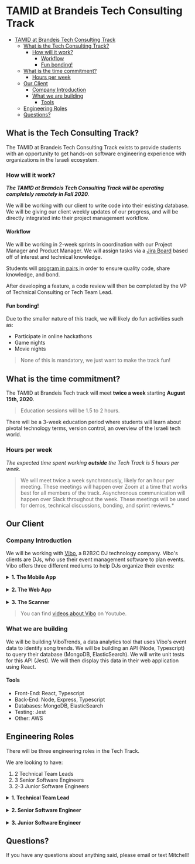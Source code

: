 # TAMID at Brandeis Tech Consulting Track

- [TAMID at Brandeis Tech Consulting Track](#tamid-at-brandeis-tech-consulting-track)
  * [What is the Tech Consulting Track?](#what-is-the-tech-consulting-track-)
    + [How will it work?](#how-will-it-work-)
      - [Workflow](#workflow)
      - [Fun bonding!](#fun-bonding-)
  * [What is the time commitment?](#what-is-the-time-commitment-)
    + [Hours per week](#hours-per-week-)
  * [Our Client](#our-client)
    + [Company Introduction](#company-introduction)
    + [What we are building](#what-we-are-building)
      - [Tools](#tools-)
  * [Engineering Roles](#engineering-roles)
  * [Questions?](#questions-)


## What is the Tech Consulting Track?
The TAMID at Brandeis Tech Consulting Track exists to provide students with an
opportunity to get hands-on software engineering experience with organizations
in the Israeli ecosystem.

### How will it work?
***The TAMID at Brandeis Tech Consulting Track will be operating completely
remotely in Fall
2020***.

We will be working with our client to write code into their existing
database. We will be giving our client weekly updates of our progress, and will
be directly integrated into their project management workflow.

#### Workflow
We will be working in 2-week sprints in coordination with our Project Manager
and Product Manager. We will assign tasks via a
[Jira Board](https://confluence.atlassian.com/jirasoftwareserver/what-is-a-board-938845235.html#:~:text=A%20board%20displays%20issues%20from,of%20boards%20in%20Jira%20Software%3A&text=Kanban%20board%20%E2%80%94%20for%20teams%20that,constraining%20their%20work%2Din%2Dprogress)
based off of interest and technical knowledge.

Students will [program in pairs ](https://www.agilealliance.org/glossary/pairing/)
in order to ensure quality code, share knowledge, and bond.

After developing a feature, a code review will then be completed by the VP of
Technical Consulting or Tech Team Lead.

#### Fun bonding!
Due to the smaller nature of this track, we will likely do fun activities such
as:
* Participate in online hackathons
* Game nights
* Movie nights

> None of this is mandatory, we just want to make the track fun!


## What is the time commitment?
The TAMID at Brandeis Tech track will meet **twice a week** starting **August
15th, 2020**.

> Education sessions will be 1.5 to 2 hours.

There will be a 3-week education period where students will learn about pivotal
technology terms, version control, an overview of the Israeli tech world.

### Hours per week
*The expected time spent working* ***outside*** *the Tech Track is 5 hours per
week.*

> We will meet twice a week synchronously, likely for an hour per meeting.
These meetings will happen over Zoom at a time that  works best for all members
of the track.
Asynchronous communication will happen over Slack throughout the week.
These meetings will be used for demos, technical discussions, bonding, and
sprint reviews.*

## Our Client

### Company Introduction
We will be working with [Vibo](vibo.io), a B2B2C DJ technology company.
Vibo's clients are DJs, who use their event management software to plan events.
Vibo offers three different mediums to help DJs organize their events:

<details>
  <summary><b>1. The Mobile App</b></summary>
  The Mobile App is used by the DJ's clients. The DJ can create an event,
  and invite their clients to request songs via Vibo's app. Their clients can
  share the link wih friends, and they can all like/dislike songs, along with
  making songs as a 'must play' or as a 'do not play'.

  DJs can organize the songs into different sections,
</details>

<br />

<details>
  <summary><b>2. The Web App</b></summary>
  The Web App is similar to the mobile app, but it is exclusively used by the
  DJs. It allows for the DJs to organize their events with more options.
</details>

<br />

<details>
  <summary><b>3. The Scanner</b></summary>
  The Scanner is a desktop application that allows DJs to scan their music
  library to find out what songs they do and do not have that were requested by
  the client.
</details>


> You can find
[videos about Vibo](https://www.youtube.com/watch?v=aUY5lXtzSWY&t=364s)
on Youtube.

### What we are building
We will be building ViboTrends, a data analytics tool that uses
Vibo's event data to identify song trends. We will be building an
API (Node, Typescript) to query
their database (MongoDB, ElasticSearch). We will write unit tests for this API
(Jest). We will then display this data in their web application using React.

#### Tools
* Front-End: React, Typescript
* Back-End: Node, Express, Typescript
* Databases: MongoDB, ElasticSearch
* Testing: Jest
* Other: AWS

## Engineering Roles

There will be three engineering roles in the Tech Track.

We are looking to have:
1. 2 Technical Team Leads
2. 3 Senior Software Engineers
3. 2-3 Junior Software Engineers

<details>
  <summary><b>1. Technical Team Lead</b></summary>
  The Technical Team Lead will be responsible for helping oversee the technical
  aspect of the application in collaboration with the VP of Tech Consulting.
  They will be making large-scale contributions to the project.

  This student will help lead Tech Education, and be a go-to resource in
  collaboration with the VP of Tech Consulting for technical questions.
  <br />
  <br />
  <i>Must have:</i>
  <ul>
    <li>Taken at least COSI 12B</li>
    <li>
      Done at least one internship/TAMID Fellowship/JBS and had a technical role
    </li>
    <li>
      Be willing to act in a leadership capacity within the TAMID Tech Track
    </li>
    <li>Be passionate about programming!</li>
  </ul>

  <i>Preferably:</i>
  <ul>
    <li>Have taken at least COSI 21a</li>
    <li>Have taken at least one programming elective</li>
    <li>Have worked on side projects/attended hackathons</li>
  </ul>

</details>
<br />
<details>
  <summary><b>2. Senior Software Engineer</b></summary>
  The Senior Software Engineers will be responsible for writing code, and pairing with
  Junior Software Engineers. This person is looking to take on a mentorship role and
  be an active contributer to the Tech Consulting Track.
  <br />
  <br />
  <i>Must have:</i>
  <ul>
    <li>Taken at least COSI 12B</li>
    <li>Be willing to mentor Junior Software Engineers</li>
  </ul>

  <i>Preferably:</i>
  <ul>
    <li>Taken COSI 21a or completed the Brandeis JBS program</li>
    <li>
      Done at least one internship/TAMID Fellowship and had a technical role
    </li>
    <li>Have worked on side projects/attended hackathons</li>
  </ul>

</details>
<br />
<details>
  <summary><b>3. Junior Software Engineer</b></summary>
  The Junior Software Engineers will be responsible for writing code, and pairing with
  Senior Software Engineers. This person is looking to work on a real technical project,
  and get hands-on experience. They will be extremely eager to learn, and
  willing to put in the work with the support of the other engineers to learn
  what they need in order to quickly become active contributers.
  <br />
  <br />

  <i>Must have:</i>
  <ul>
    <li>Taken at least COSI 10A/11A</li>
  </ul>

  <i>Preferably:</i>
  <ul>
    <li>Taken at least COSI 12B</li>
  </ul>

</details>

## Questions?
If you have any questions about anything said, please email or text Mitchell!
